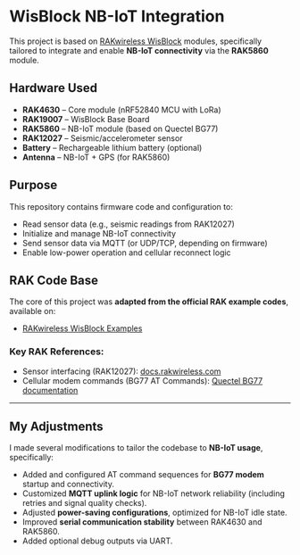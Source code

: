# WisBlock NB-IoT Integration

This project is based on [RAKwireless WisBlock](https://docs.rakwireless.com/) modules, specifically tailored to integrate and enable **NB-IoT connectivity** via the **RAK5860** module.

## Hardware Used

- **RAK4630** – Core module (nRF52840 MCU with LoRa)
- **RAK19007** – WisBlock Base Board
- **RAK5860** – NB-IoT module (based on Quectel BG77)
- **RAK12027** – Seismic/accelerometer sensor
- **Battery** – Rechargeable lithium battery (optional)
- **Antenna** – NB-IoT + GPS (for RAK5860)

## Purpose

This repository contains firmware code and configuration to:

- Read sensor data (e.g., seismic readings from RAK12027)
- Initialize and manage NB-IoT connectivity
- Send sensor data via MQTT (or UDP/TCP, depending on firmware)
- Enable low-power operation and cellular reconnect logic

## RAK Code Base

The core of this project was **adapted from the official RAK example codes**, available on:

- [RAKwireless WisBlock Examples](https://github.com/RAKWireless/WisBlock)

### Key RAK References:
- Sensor interfacing (RAK12027): [docs.rakwireless.com](https://docs.rakwireless.com/Product-Categories/WisBlock/RAK12027/)
- Cellular modem commands (BG77 AT Commands): [Quectel BG77 documentation](https://www.quectel.com/)

---

## My Adjustments

I made several modifications to tailor the codebase to **NB-IoT usage**, specifically:

- Added and configured AT command sequences for **BG77 modem** startup and connectivity.
- Customized **MQTT uplink logic** for NB-IoT network reliability (including retries and signal quality checks).
- Adjusted **power-saving configurations**, optimized for NB-IoT idle state.
- Improved **serial communication stability** between RAK4630 and RAK5860.
- Added optional debug outputs via UART.
